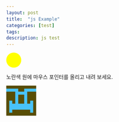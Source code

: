```yaml
---
layout: post
title:  "js Example"
categories: [test]
tags: 
description: js test
---
```


<script type="text/javascript">
$(function(){
  $('.yellow_circle').mouseover(function(){
    $('.yellow_circle_word').text('마우스 포인터가 노란색원 안에 있습니다. ');
  });
  $('.yellow_circle').mouseout(function(){
    $('.yellow_circle_word').text('마우스 포인터가 노란색원을 떠났습니다. ');
  });
});
</script>

<div class="yellow_circle" style="width:40px;height:40px;border-radius:20px;background:yellow"></div>
<p class="yellow_circle_word">노란색 원에 마우스 포인터를 올리고 내려 보세요.</p>

<style type="text/css">
	#help_div{display:none;}
</style>

<div>
    <img src="/etc/ca8009b9301970c6e6b1a97c8cb6180d.png" class="help_btn">
    <div id="help_div">설명</div>
</div>


<script type="text/javascript">
$(function(){
	$(".help_btn").mouseenter(function() {
	    $("#help_div").css("display", "block");
	});
	$(".help_btn").mouseleave(function() {
	    $("#help_div").css("display", "none");
	});
});
</script>

